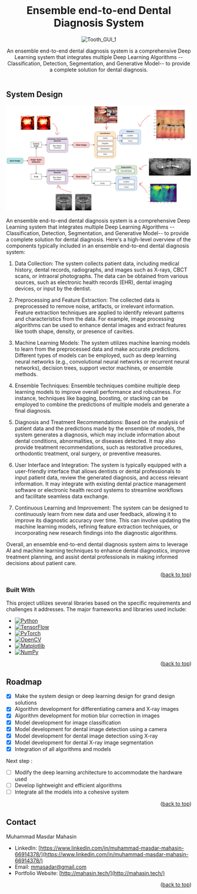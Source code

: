 <a name="readme-top"></a>


<br />
<div align="center">
  <h1 align="center">Ensemble end-to-end Dental Diagnosis System</h1>

  ![Tooth_GUI_1](https://github.com/mmasdar/end-to-end-dental-disease/assets/51571289/da1f823c-344f-44f3-9451-8b7947d9158f)
  
  <p align="center">
    An ensemble end-to-end dental diagnosis system is a comprehensive Deep Learning system that integrates multiple Deep Learning Algorithms --Classification, Detection, Segmentation, and Generative Model-- to provide a complete solution for dental diagnosis. 
    <br />
    <br />
  </p>
</div>



<!-- ABOUT THE PROJECT -->
## System Design

[![Product Name Screen Shot][product-screenshot]](https://example.com)

An ensemble end-to-end dental diagnosis system is a comprehensive Deep Learning system that integrates multiple Deep Learning Algorithms --Classification, Detection, Segmentation, and Generative Model-- to provide a complete solution for dental diagnosis. Here's a high-level overview of the components typically included in an ensemble end-to-end dental diagnosis system:

1. Data Collection: The system collects patient data, including medical history, dental records, radiographs, and images such as X-rays, CBCT scans, or intraoral photographs. The data can be obtained from various sources, such as electronic health records (EHR), dental imaging devices, or input by the dentist.

2. Preprocessing and Feature Extraction: The collected data is preprocessed to remove noise, artifacts, or irrelevant information. Feature extraction techniques are applied to identify relevant patterns and characteristics from the data. For example, image processing algorithms can be used to enhance dental images and extract features like tooth shape, density, or presence of cavities.

3. Machine Learning Models: The system utilizes machine learning models to learn from the preprocessed data and make accurate predictions. Different types of models can be employed, such as deep learning neural networks (e.g., convolutional neural networks or recurrent neural networks), decision trees, support vector machines, or ensemble methods.

4. Ensemble Techniques: Ensemble techniques combine multiple deep learning models to improve overall performance and robustness. For instance, techniques like bagging, boosting, or stacking can be employed to combine the predictions of multiple models and generate a final diagnosis.

5. Diagnosis and Treatment Recommendations: Based on the analysis of patient data and the predictions made by the ensemble of models, the system generates a diagnosis, which may include information about dental conditions, abnormalities, or diseases detected. It may also provide treatment recommendations, such as restorative procedures, orthodontic treatment, oral surgery, or preventive measures.

6. User Interface and Integration: The system is typically equipped with a user-friendly interface that allows dentists or dental professionals to input patient data, review the generated diagnosis, and access relevant information. It may integrate with existing dental practice management software or electronic health record systems to streamline workflows and facilitate seamless data exchange.

7. Continuous Learning and Improvement: The system can be designed to continuously learn from new data and user feedback, allowing it to improve its diagnostic accuracy over time. This can involve updating the machine learning models, refining feature extraction techniques, or incorporating new research findings into the diagnostic algorithms.

Overall, an ensemble end-to-end dental diagnosis system aims to leverage AI and machine learning techniques to enhance dental diagnostics, improve treatment planning, and assist dental professionals in making informed decisions about patient care.

<p align="right">(<a href="#readme-top">back to top</a>)</p>



### Built With

This project utilizes several libraries based on the specific requirements and challenges it addresses. The major frameworks and libraries used include:

* [![Python][Python.org]][Python-url]
* [![TensorFlow][TensorFlow.org]][TensorFlow-url]
* [![PyTorch][PyTorch.org]][PyTorch-url]
* [![OpenCV][OpenCV.org]][OpenCV-url]
* [![Matplotlib][Matplotlib.org]][Matplotlib-url]
* [![NumPy][NumPy.org]][NumPy-url]




<p align="right">(<a href="#readme-top">back to top</a>)</p>


<!-- ROADMAP -->
## Roadmap

- [x] Make the system design or deep learning design for grand design solutions
- [x] Algorithm development for differentiating camera and X-ray images
- [x] Algorithm development for motion blur correction in images
- [x] Model development for image classification
- [x] Model development for dental image detection using a camera
- [x] Model development for dental image detection using X-ray
- [x] Model development for dental X-ray image segmentation
- [x] Integration of all algorithms and models

Next step :
- [ ] Modify the deep learning architecture to accommodate the hardware used
- [ ] Develop lightweight and efficient algorithms
- [ ] Integrate all the models into a cohesive system

<p align="right">(<a href="#readme-top">back to top</a>)</p>

<!-- CONTACT -->
## Contact

Muhammad Masdar Mahasin
- LinkedIn: [https://www.linkedin.com/in/muhammad-masdar-mahasin-66914378/](https://www.linkedin.com/in/muhammad-masdar-mahasin-66914378/)
- Email: mmasadar@gmail.com
- Portfolio Website: [http://mahasin.tech/](http://mahasin.tech/)

<p align="right">(<a href="#readme-top">back to top</a>)</p>




<!-- MARKDOWN LINKS & IMAGES -->
<!-- https://www.markdownguide.org/basic-syntax/#reference-style-links -->
[contributors-shield]: https://img.shields.io/github/contributors/othneildrew/Best-README-Template.svg?style=for-the-badge
[contributors-url]: https://github.com/othneildrew/Best-README-Template/graphs/contributors
[forks-shield]: https://img.shields.io/github/forks/othneildrew/Best-README-Template.svg?style=for-the-badge
[forks-url]: https://github.com/othneildrew/Best-README-Template/network/members
[stars-shield]: https://img.shields.io/github/stars/othneildrew/Best-README-Template.svg?style=for-the-badge
[stars-url]: https://github.com/othneildrew/Best-README-Template/stargazers
[issues-shield]: https://img.shields.io/github/issues/othneildrew/Best-README-Template.svg?style=for-the-badge
[issues-url]: https://github.com/othneildrew/Best-README-Template/issues
[license-shield]: https://img.shields.io/github/license/othneildrew/Best-README-Template.svg?style=for-the-badge
[license-url]: https://github.com/othneildrew/Best-README-Template/blob/master/LICENSE.txt
[linkedin-shield]: https://img.shields.io/badge/-LinkedIn-black.svg?style=for-the-badge&logo=linkedin&colorB=555
[linkedin-url]: https://linkedin.com/in/othneildrew
[product-screenshot]: System_Design.png
[Next.js]: https://img.shields.io/badge/next.js-000000?style=for-the-badge&logo=nextdotjs&logoColor=white
[Next-url]: https://nextjs.org/

[Python.org]: https://img.shields.io/badge/Python-3776AB?style=for-the-badge&logo=python&logoColor=white
[Python-url]: https://www.python.org
[TensorFlow.org]: https://img.shields.io/badge/TensorFlow-FF6F00?style=for-the-badge&logo=tensorflow&logoColor=white
[TensorFlow-url]: https://www.tensorflow.org
[PyTorch.org]: https://img.shields.io/badge/PyTorch-EE4C2C?style=for-the-badge&logo=pytorch&logoColor=white
[PyTorch-url]: https://pytorch.org
[OpenCV.org]: https://img.shields.io/badge/OpenCV-5C3EE8?style=for-the-badge&logo=opencv&logoColor=white
[OpenCV-url]: https://opencv.org
[Matplotlib.org]: https://img.shields.io/badge/Matplotlib-3776AB?style=for-the-badge&logo=python&logoColor=white
[Matplotlib-url]: https://matplotlib.org
[NumPy.org]: https://img.shields.io/badge/NumPy-013243?style=for-the-badge&logo=numpy&logoColor=white
[NumPy-url]: https://numpy.org

